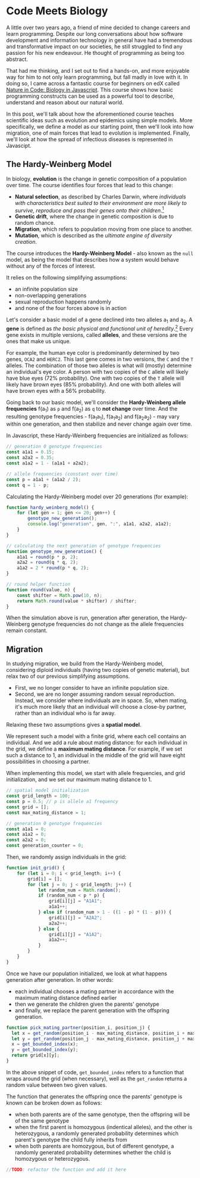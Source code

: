 # Code Meets Biology

A little over two years ago, a friend of mine decided to change careers and learn programming. Despite our long conversations about how software development and information technology in general have had a tremendous and transformative impact on our societies, he still struggled to find any passion for his new endeavour. He thought of programming as being too abstract.

That had me thinking, and I set out to find a hands-on, and more enjoyable way for him to not only learn programming, but fall madly in love with it. In doing so, I came across a fantastic course for beginners on edX called [Nature in Code: Biology in Javascript][1]. This course shows how basic programming constructs can be used as a powerful tool to describe, understand and reason about our natural world.

In this post, we'll talk about how the aforementioned course teaches scientific ideas such as evolution and epidemics using simple models.
More specifically, we define a model as our starting point, then we'll look into how migration, one of main forces that lead to evolution is implemented. Finally, we'll look at how the spread of infectious diseases is represented in Javascipt.

## The Hardy-Weinberg Model

In biology, **evolution** is the change in genetic composition of a population over time. The course identifies four forces that lead to this change:
  - **Natural selection**, as described by Charles Darwin, where <cite>individuals with characteristics best suited to their environment are more likely to survive, reproduce and pass their genes onto their children</cite>.[<sup>1</sup>][2]
  - **Genetic drift**, where the change in genetic composition is due to random chance.
  - **Migration**, which refers to population moving from one place to another.
  - **Mutation**, which is described as the *ultimate engine of diversity creation*.

The course introduces the **Hardy-Weinberg Model** - also known as the `null` model, as being the model that describes how a system would behave without any of the forces of interest.

It relies on the following simplifying assumptions:
- an infinite population size
- non-overlapping generations
- sexual reproduction happens randomly
- and none of the four forces above is in action

Let's consider a basic model of a gene declined into two alleles a<sub>1</sub> and a<sub>2</sub>. A **gene** is defined as <cite>the basic physical and functional unit of heredity</cite>.[<sup>2</sup>][3] Every gene exists in multiple versions, called **alleles**, and these versions are the ones that make us unique.

For example, the human eye color is predominantly determined by two genes, `OCA2` and `HERC2`. This last gene comes in two versions, the `C` and the `T` alleles. The combination of those two alleles is what will (mostly) determine an individual's eye color. A person with two copies of the `C` allele will likely have blue eyes (72% probability). One with two copies of the `T` allele will likely have brown eyes (85% probability). And one with both alleles will have brown eyes with a 56% probability.

Going back to our basic model, we'll consider the **Hardy-Weinberg allele frequencies** f(a<sub>1</sub>) as `p` and f(a<sub>2</sub>) as `q` to **not change** over time. And the resulting genotype frequencies - f(a<sub>1</sub>a<sub>1</sub>), f(a<sub>1</sub>a<sub>2</sub>) and f(a<sub>2</sub>a<sub>2</sub>) - may vary within one generation, and then stabilize and never change again over time.

In Javascript, these Hardy-Weinberg frequencies are initialized as follows:

```Javascript
// generation 0 genotype frequencies
const a1a1 = 0.15;
const a2a2 = 0.35;
const a1a2 = 1 - (a1a1 + a2a2);

// allele frequencies (constant over time)
const p = a1a1 + (a1a2 / 2);
const q = 1 - p;
```

Calculating the Hardy-Weinberg model over 20 generations (for example):

```Javascript
function hardy_weinberg_model() {
	for (let gen = 1; gen <= 20; gen++) {
		genotype_new_generation();
		console.log("generation", gen, ":", a1a1, a2a2, a1a2);
	}
}

// calculating the next generation of genotype frequencies
function genotype_new_generation() {
	a1a1 = round(p * p, 2);
	a2a2 = round(q * q, 2);
	a1a2 = 2 * round(p * q, 2);
}

// round helper function
function round(value, n) {
	const shifter = Math.pow(10, n);
	return Math.round(value * shifter) / shifter;
}
```

When the simulation above is run, generation after generation, the Hardy-Weinberg genotype frequencies do not change as the allele frequencies remain constant.

## Migration

In studying migration, we build from the Hardy-Weinberg model, considering diploid individuals (having two copies of genetic material), but relax two of our previous simplifying assumptions.
- First, we no longer consider to have an infinite population size.
- Second, we are no longer assuming random sexual reproduction. Instead, we consider where individuals are in space. So, when mating, it's much more likely that an individual will choose a close-by partner, rather than an individual who is far away.

Relaxing these two assumptions gives a **spatial model**.

We represent such a model with a finite grid, where each cell contains an individual. And we add a rule about mating distance: for each individual in the grid, we define a **maximum mating distance**. For example, if we set such a distance to 1, an individual in the middle of the grid will have eight possibilities in choosing a partner.

When implementing this model, we start with allele frequencies, and grid initialization, and we set our maximum mating distance to 1.

```Javascript
// spatial model initialization
const grid_length = 100;
const p = 0.5; // p is allele a1 frequency
const grid = [];
const max_mating_distance = 1;

// generation 0 genotype frequencies
const a1a1 = 0;
const a1a2 = 0;
const a2a2 = 0;
const generation_counter = 0;
```

Then, we randomly assign individuals in the grid:

```Javascript
function init_grid() {
	for (let i = 0; i < grid_length; i++) {
		grid[i] = [];
		for (let j = 0; j < grid_length; j++) {
			let random_num = Math.random();
			if (random_num < p * p) {
				grid[i][j] = "A1A1";
				a1a1++;
			} else if (random_num > 1 - ((1 - p) * (1 - p))) {
				grid[i][j] = "A2A2";
				a2a2++;
			} else {
				grid[i][j] = "A1A2";
				a1a2++;
			}
		}
	}
}
```

Once we have our population initialized, we look at what happens generation after generation. In other words:
- each individual chooses a mating partner in accordance with the maximum mating distance defined earlier
- then we generate the children given the parents' genotype
- and finally, we replace the parent generation with the offspring generation.

```Javascript
function pick_mating_partner(position_i, position_j) {
  let x = get_random(position_i - max_mating_distance, position_i + max_mating_distance);
  let y = get_random(position_j - max_mating_distance, position_j + max_mating_distance);
  x = get_bounded_index(x);
  y = get_bounded_index(y);
  return grid[x][y];
}
```

In the above snippet of code, `get_bounded_index` refers to a function that wraps around the grid (when necessary), well as the `get_random` returns a random value between two given values.

The function that generates the offspring once the parents' genotype is known can be broken down as follows:
- when both parents are of the same genotype, then the offspring will be of the same genotype
- when the first parent is homozygous (indentical alleles), and the other is heterozygous, a randomly generated probability determines which parent's genotype the child fully inherits from
- when both parents are homozygous, but of different genotype, a randomly generated probability determines whether the child is homozygous or heterozygous.

```Javascript
//TODO: refactor the function and add it here
```











[1]: https://courses.edx.org/courses/course-v1:EPFLx+NiC1.0x+3T2016/course/
[2]: https://www.yourgenome.org/facts/what-is-evolution
[3]: https://ghr.nlm.nih.gov/primer/basics/gene
